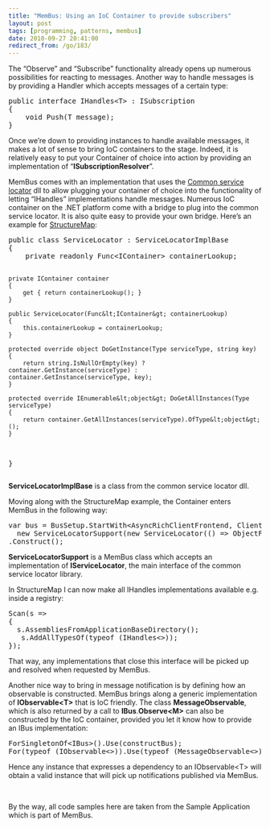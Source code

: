 ```yaml
---
title: "MemBus: Using an IoC Container to provide subscribers"
layout: post
tags: [programming, patterns, membus]
date: 2010-09-27 20:41:00
redirect_from: /go/183/
---
```


The “Observe” and “Subscribe” functionality already opens up numerous possibilities for reacting to messages. Another way to handle messages is by providing a Handler which accepts messages of a certain type:
 <div style="padding-bottom: 0px; margin: 0px; padding-left: 0px; padding-right: 0px; display: inline; float: none; padding-top: 0px" id="scid:812469c5-0cb0-4c63-8c15-c81123a09de7:4bce9fa8-07f8-46ad-a2e3-ca2140037987" class="wlWriterEditableSmartContent"><pre name="code" class="c#">public interface IHandles&lt;T&gt; : ISubscription
{
    void Push(T message);
}</pre></div>

Once we’re down to providing instances to handle available messages, it makes a lot of sense to bring IoC containers to the stage. Indeed, it is relatively easy to put your Container of choice into action by providing an implementation of “**ISubscriptionResolver**”. 

MemBus comes with an implementation that uses the [Common service locator](http://commonservicelocator.codeplex.com/) dll to allow plugging your container of choice into the functionality of letting “IHandles” implementations handle messages. Numerous IoC container on the .NET platform come with a bridge to plug into the common service locator. It is also quite easy to provide your own bridge. Here’s an example for [StructureMap](http://structuremap.net/structuremap/index.html):

<div style="padding-bottom: 0px; margin: 0px; padding-left: 0px; padding-right: 0px; display: inline; float: none; padding-top: 0px" id="scid:812469c5-0cb0-4c63-8c15-c81123a09de7:8830d825-85ac-43f7-8286-559d1e370eed" class="wlWriterEditableSmartContent"><pre name="code" class="c#">public class ServiceLocator : ServiceLocatorImplBase
{
    private readonly Func&lt;IContainer&gt; containerLookup;

    private IContainer container
    {
        get { return containerLookup(); }
    }

    public ServiceLocator(Func&lt;IContainer&gt; containerLookup)
    {
        this.containerLookup = containerLookup;
    }

    protected override object DoGetInstance(Type serviceType, string key)
    {
        return string.IsNullOrEmpty(key) ? container.GetInstance(serviceType) : container.GetInstance(serviceType, key);
    }

    protected override IEnumerable&lt;object&gt; DoGetAllInstances(Type serviceType)
    {
        return container.GetAllInstances(serviceType).OfType&lt;object&gt;();
    }
}</pre></div>

**ServiceLocatorImplBase** is a class from the common service locator dll. 

Moving along with the StructureMap example, the Container enters MemBus in the following way:

<div style="padding-bottom: 0px; margin: 0px; padding-left: 0px; padding-right: 0px; display: inline; float: none; padding-top: 0px" id="scid:812469c5-0cb0-4c63-8c15-c81123a09de7:d44a076e-6fd7-42f4-897b-08eab52836a9" class="wlWriterEditableSmartContent"><pre name="code" class="c#">var bus = BusSetup.StartWith&lt;AsyncRichClientFrontend, ClientPublishingConventions&gt;(
  new ServiceLocatorSupport(new ServiceLocator(() =&gt; ObjectFactory.Container)))
.Construct();</pre></div>

**ServiceLocatorSupport** is a MemBus class which accepts an implementation of **IServiceLocator**, the main interface of the common service locator library.

In StructureMap I can now make all IHandles implementations available e.g. inside a registry:

<div style="padding-bottom: 0px; margin: 0px; padding-left: 0px; padding-right: 0px; display: inline; float: none; padding-top: 0px" id="scid:812469c5-0cb0-4c63-8c15-c81123a09de7:4156246a-c4c8-4573-8c5e-c5a5175dd9f6" class="wlWriterEditableSmartContent"><pre name="code" class="c#">Scan(s =&gt;
{
  s.AssembliesFromApplicationBaseDirectory();
   s.AddAllTypesOf(typeof (IHandles&lt;&gt;));
});</pre></div>

That way, any implementations that close this interface will be picked up and resolved when requested by MemBus. 

Another nice way to bring in message notification is by defining how an observable is constructed. MemBus brings along a generic implementation of **IObservable&lt;T&gt;** that is IoC friendly. The class **MessageObservable**, which is also returned by a call to **IBus**.**Observe&lt;M&gt;** can also be constructed by the IoC container, provided you let it know how to provide an IBus implementation:

<div style="padding-bottom: 0px; margin: 0px; padding-left: 0px; padding-right: 0px; display: inline; float: none; padding-top: 0px" id="scid:812469c5-0cb0-4c63-8c15-c81123a09de7:62676971-a282-4123-97d4-9b261415c26b" class="wlWriterEditableSmartContent"><pre name="code" class="c#">ForSingletonOf&lt;IBus&gt;().Use(constructBus);
For(typeof (IObservable&lt;&gt;)).Use(typeof (MessageObservable&lt;&gt;));</pre></div>

Hence any instance that expresses a dependency to an IObservable&lt;T&gt; will obtain a valid instance that will pick up notifications published via MemBus.

&nbsp;

By the way, all code samples here are taken from the Sample Application which is part of MemBus.